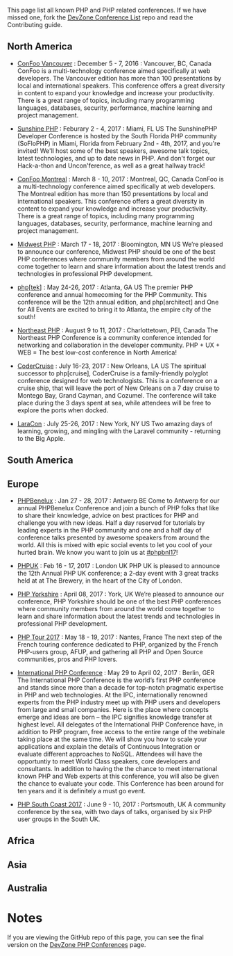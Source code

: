 This page list all known PHP and PHP related conferences. If we have missed one, fork the [DevZone Conference List](https://github.com/zendtech/devzone_conference_list) repo and read the Contributing guide.

## North America
* [ConFoo Vancouver](https://confoo.ca/en/yvr2016) : December 5 - 7, 2016 : Vancouver, BC, Canada
ConFoo is a multi-technology conference aimed specifically at web developers. The Vancouver edition has more than 100 presentations by local and international speakers. This conference offers a great diversity in content to expand your knowledge and increase your productivity. There is a great range of topics, including many programming languages, databases, security, performance, machine learning and project management.

* [Sunshine PHP](https://sunshinephp.com) : Feburary 2 - 4, 2017 : Miami, FL US
The SunshinePHP Developer Conference is hosted by the South Florida PHP community (SoFloPHP) in Miami, Florida from February 2nd - 4th, 2017, and you're invited! We'll host some of the best speakers, awesome talk topics, latest technologies, and up to date news in PHP. And don't forget our Hack-a-thon and Uncon'ference, as well as a great hallway track!

* [ConFoo Montreal](https://confoo.ca/en/yul2017) : March 8 - 10, 2017 : Montreal, QC, Canada
ConFoo is a multi-technology conference aimed specifically at web developers. The Montreal edition has more than 150 presentations by local and international speakers. This conference offers a great diversity in content to expand your knowledge and increase your productivity. There is a great range of topics, including many programming languages, databases, security, performance, machine learning and project management.

* [Midwest PHP](https://2017.midwestphp.org/) : March 17 - 18, 2017 : Bloomington, MN US
We’re pleased to announce our conference, Midwest PHP should be one of the best PHP conferences where community members from around the world come together to learn and share information about the latest trends and technologies in professional PHP development.

* [php&#91;tek&#93;](https://tek.phparch.com/) : May 24-26, 2017 : Atlanta, GA US
The premier PHP conference and annual homecoming for the PHP Community. This conference will be the 12th annual edition, and php[architect] and One for All Events are excited to bring it to Atlanta, the empire city of the south!

* [Northeast PHP](http://northeastphp.org/) : August 9 to 11, 2017 : Charlottetown, PEI, Canada
The Northeast PHP Conference is a community conference intended for networking and collaboration in the developer community. PHP + UX + WEB = The best low-cost conference in North America!

* [CoderCruise](https://www.codercruise.com/) : July 16-23, 2017 : New Orleans, LA US
The spiritual successor to php[cruise], CoderCruise is a family-friendly polyglot conference designed for web technologists. This is a conference on a cruise ship, that will leave the port of New Orleans on a 7 day cruise to Montego Bay, Grand Cayman, and Cozumel. The conference will take place during the 3 days spent at sea, while attendees will be free to explore the ports when docked.

* [LaraCon](http://laracon.us/) : July 25-26, 2017 : New York, NY US
Two amazing days of learning, growing, and mingling with the Laravel community - returning to the Big Apple.

## South America

## Europe

* [PHPBenelux](https://conference.phpbenelux.eu/2017/) : Jan 27 - 28, 2017 : Antwerp BE
Come to Antwerp for our annual PHPBenelux Conference and join a bunch of PHP folks that like to share their knowledge, advice on best practices for PHP and challenge you with new ideas. Half a day reserved for tutorials by leading experts in the PHP community and one and a half day of conference talks presented by awesome speakers from around the world. All this is mixed with epic social events to let you cool of your hurted brain. We know you want to join us at [#phpbnl17](https://twitter.com/hashtag/phpbnl17)!

* [PHPUK](http://phpconference.co.uk/) : Feb 16 - 17, 2017 : London UK
PHP UK is pleased to announce the 12th Annual PHP UK conference; a 2-day event with 3 great tracks held at at The Brewery, in the heart of the City of London.

* [PHP Yorkshire](https://cfp.phpyorkshire.co.uk/) : April 08, 2017 : York, UK
We’re pleased to announce our conference, PHP Yorkshire should be one of the best PHP conferences where community members from around the world come together to learn and share information about the latest trends and technologies in professional PHP development. 

* [PHP Tour 2017](http://event.afup.org) : May 18 - 19, 2017 : Nantes, France
The next step of the French touring conference dedicated to PHP, organized by the French PHP-users group, AFUP, and gathering all PHP and Open Source communities, pros and PHP lovers.

* [International PHP Conference](https://sandsmedia.com/en/conferences#522) : May 29 to April 02, 2017 : Berlin, GER
The International PHP Conference is the world’s first PHP conference and stands since more than a decade for top-notch pragmatic expertise in PHP and web technologies. At the IPC, internationally renowned experts from the PHP industry meet up with PHP users and developers from large and small companies. Here is the place where concepts emerge and ideas are born – the IPC signifies knowledge transfer at highest level. All delegates of the International PHP Conference have, in addition to PHP program, free access to the entire range of the webinale taking place at the same time. We will show you how to scale your applications and explain the details of Continuous Integration or evaluate different approaches to NoSQL. Attendees will have the opportuntiy to meet World Class speakers, core developers and consultants. In addition to having the the chance to meet international known PHP and Web experts at this conference, you will also be given the chance to evaluate your code. This Conference has been around for ten years and it is definitely a must go event. 

* [PHP South Coast 2017](https://2017.phpsouthcoast.co.uk/) : June 9 - 10, 2017 : Portsmouth, UK
A community conference by the sea, with two days of talks, organised by six PHP user groups in the South UK.

## Africa

## Asia

## Australia

# Notes
If you are viewing the GitHub repo of this page, you can see the final version on the [DevZone PHP Conferences](https://devzone.zend.com/php-conferences/) page.
